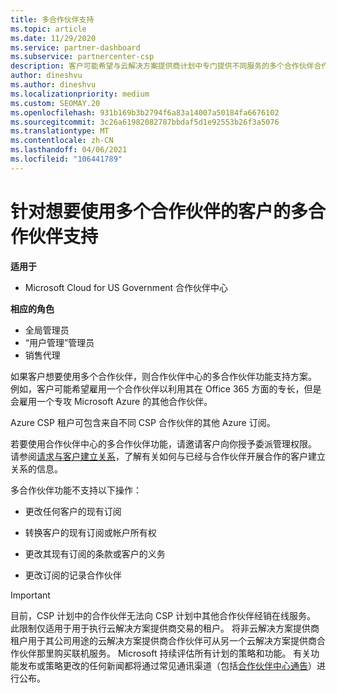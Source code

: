 ```yaml
---
title: 多合作伙伴支持
ms.topic: article
ms.date: 11/29/2020
ms.service: partner-dashboard
ms.subservice: partnercenter-csp
description: 客户可能希望与云解决方案提供商计划中专门提供不同服务的多个合作伙伴合作。
author: dineshvu
ms.author: dineshvu
ms.localizationpriority: medium
ms.custom: SEOMAY.20
ms.openlocfilehash: 931b169b3b2794f6a83a14007a50184fa6676102
ms.sourcegitcommit: 3c26a61982082787bbdaf5d1e92553b26f3a5076
ms.translationtype: MT
ms.contentlocale: zh-CN
ms.lasthandoff: 04/06/2021
ms.locfileid: "106441789"
---
```

# <a name="multi-partner-support-for-customers-who-want-to-work-with-more-than-one-partner"></a>针对想要使用多个合作伙伴的客户的多合作伙伴支持

**适用于**

- Microsoft Cloud for US Government 合作伙伴中心

**相应的角色**

- 全局管理员
- “用户管理”管理员
- 销售代理

如果客户想要使用多个合作伙伴，则合作伙伴中心的多合作伙伴功能支持方案。 例如，客户可能希望雇用一个合作伙伴以利用其在 Office 365 方面的专长，但是会雇用一个专攻 Microsoft Azure 的其他合作伙伴。

Azure CSP 租户可包含来自不同 CSP 合作伙伴的其他 Azure 订阅。

若要使用合作伙伴中心的多合作伙伴功能，请邀请客户向你授予委派管理权限。 请参阅[请求与客户建立关系](request-a-relationship-with-a-customer.md)，了解有关如何与已经与合作伙伴开展合作的客户建立关系的信息。

多合作伙伴功能不支持以下操作：

- 更改任何客户的现有订阅

- 转换客户的现有订阅或帐户所有权

- 更改其现有订阅的条款或客户的义务

- 更改订阅的记录合作伙伴

> [!IMPORTANT]  
> 目前，CSP 计划中的合作伙伴无法向 CSP 计划中其他合作伙伴经销在线服务。 此限制仅适用于用于执行云解决方案提供商交易的租户。 将非云解决方案提供商租户用于其公司用途的云解决方案提供商合作伙伴可从另一个云解决方案提供商合作伙伴那里购买联机服务。 Microsoft 持续评估所有计划的策略和功能。 有关功能发布或策略更改的任何新闻都将通过常见通讯渠道（包括[合作伙伴中心通告](announcements/index.md)）进行公布。
